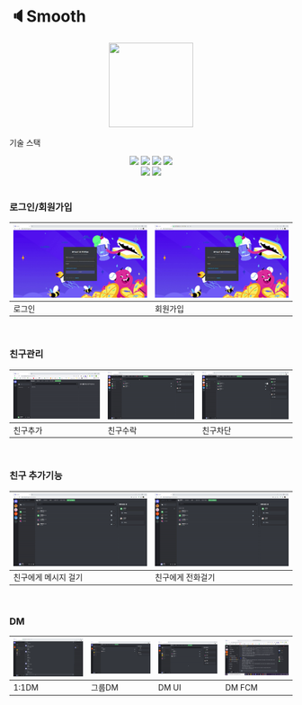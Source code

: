 # 🔈Smooth

<p align="center"><img src="https://user-images.githubusercontent.com/38098157/154839100-56534825-e24e-4d58-ae50-d3fcdcc97894.png" height="150px" width="150px"></p>

기술 스택

<div align="center">
  <img src="https://img.shields.io/badge/Vue-3178C6?style=flat-square&logo=Vue&logoColor=white"/>
  <img src="https://img.shields.io/badge/Vuex-61DAFB?style=flat-square&logo=Vuex&logoColor=white"/>
  <img src="https://img.shields.io/badge/kurentoUtils-764ABC?style=flat-square&logo=kurentoUtils&logoColor=white"/>
  <img src="https://img.shields.io/badge/firebase-DB7093?style=flat-square&logo=firebase&logoColor=white"/><br>
  <img src="https://img.shields.io/badge/websocket-339933?style=flat-square&logo=websocket&logoColor=white"/>
  <img src="https://img.shields.io/badge/webRTC-000000?style=flat-square&logo=webRTC&logoColor=white"/>
</div>

<br>

### 로그인/회원가입

| ![로그인](./asset/login.gif) | ![회원가입](./asset/register.gif) |
| ---------------------------- | --------------------------------- |
| 로그인                       | 회원가입                          |

<br>

### 친구관리

| ![친구추가](./asset/add-friend.gif) | ![친구수락](./asset/accept-friend.gif) | ![친구차단](./asset/block-friend.gif) |
| ----------------------------------- | -------------------------------------- | ------------------------------------- |
| 친구추가                            | 친구수락                               | 친구차단                              |

<br>

### 친구 추가기능

| ![친구에게 메시지 걸기](./asset/send-message-to-friend.gif) | ![친구에게 전화걸기](./asset/call-to-friend.gif) |
| ----------------------------------------------------------- | ------------------------------------------------ |
| 친구에게 메시지 걸기                                        | 친구에게 전화걸기                                |

<br>

### DM

| ![1:1DM](./asset/one-to-one-direct-message.gif) | ![그룹DM](./asset/group-direct-message.gif) | ![DM UI 알림](./asset/dm-alarm-ui.gif) | ![DM FCM알림](./asset/fcm_alaram.gif) |
| ----------------------------------------------- | ------------------------------------------- | -------------------------------------- | ------------------------------------- |
| 1:1DM                                           | 그룹DM                                      | DM UI                                  | DM FCM                                |
